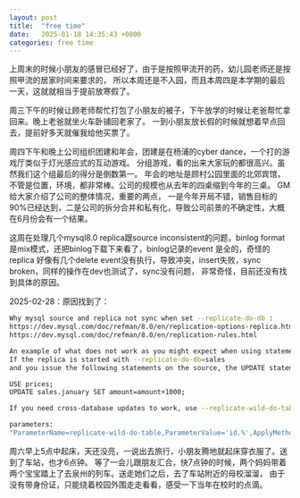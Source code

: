 ```yaml
---
layout: post
title:  "free time"
date:   2025-01-18 14:35:43 +0800
categories: free time
---
```

上周末的时候小朋友的感冒已经好了，由于是按照甲流开的药，幼儿园老师还是按照甲流的居家时间来要求的，
所以本周还是不入园，而且本周四是本学期的最后一天，这就就相当于提前放寒假了。

周三下午的时候让顾老师帮忙打包了小朋友的被子，下午放学的时候让老爸帮忙拿回来。晚上老爸就坐火车卧铺回老家了。
一到小朋友放长假的时候就想着早点回去，提前好多天就催我给他买票了。

周四下午和晚上公司组织团建和年会，团建是在杨浦的cyber dance，一个打的游戏厅类似于灯光感应式的互动游戏。
分组游戏，看的出来大家玩的都很高兴。虽然我们这个组最后的得分是倒数第一。 
年会的地址是顾村公园里面的北郊宾馆，不管是位置，环境，都非常棒。公司的规模也从去年的四桌缩到今年的三桌。
GM给大家介绍了公司的整体情况，重要的两点，
一是今年开局不错，销售目标的90%已经达到，二是公司的拆分合并和私有化，导致公司前景的不确定性，大概在6月份会有一个结果。

这周在处理几个mysql8.0 replica跟source inconsistent的问题，binlog format是mix模式，还把binlog下载下来看了，binlog记录的event
是全的，奇怪的replica 好像有几个delete event没有执行，导致冲突，insert失败，sync broken，同样的操作在dev也测试了，sync没有问题，
非常奇怪，目前还没有找到具体的原因。

2025-02-28：原因找到了：  
```bash
Why mysql source and replica not sync when set --replicate-do-db :
https://dev.mysql.com/doc/refman/8.0/en/replication-options-replica.html
https://dev.mysql.com/doc/refman/8.0/en/replication-rules.html

An example of what does not work as you might expect when using statement-based replication: 
If the replica is started with --replicate-do-db=sales 
and you issue the following statements on the source, the UPDATE statement is not replicated:

USE prices;
UPDATE sales.january SET amount=amount+1000;

If you need cross-database updates to work, use --replicate-wild-do-table=db_name.% instead.

parameters:
"ParameterName=replicate-wild-do-table,ParameterValue='id.%',ApplyMethod=immediate"
```

周六早上5点中起床，天还没亮，一说出去旅行，小朋友腾地就起床穿衣服了。送到了车站，也才6点钟。
等了一会儿跟朋友汇合，快7点钟的时候，两个妈妈带着两个宝宝踏上了去泉州的列车。送走她们之后，去了车站附近的母校溜溜，
由于没有带身份证，只能绕着校园外围走走看看，感受一下当年在校时的点滴。











